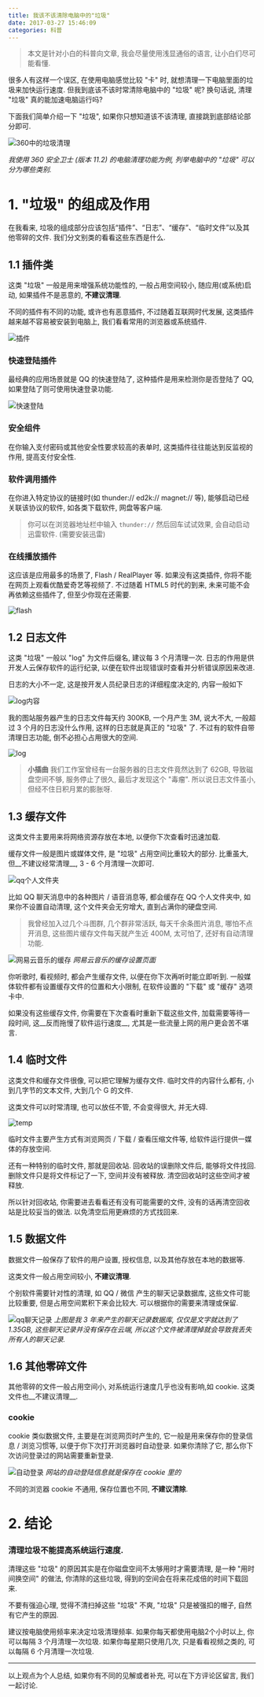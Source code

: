 ```yaml
---
title: 我该不该清除电脑中的"垃圾"
date: 2017-03-27 15:46:09
categories: 科普
---
```


> 本文是针对小白的科普向文章, 我会尽量使用浅显通俗的语言, 让小白们尽可能看懂.

很多人有这样一个误区, 在使用电脑感觉比较 "卡" 时, 就想清理一下电脑里面的垃圾来加快运行速度.
但我到底该不该时常清除电脑中的 "垃圾" 呢? 换句话说, 清理 "垃圾" 真的能加速电脑运行吗?

下面我们简单介绍一下 "垃圾", 如果你只想知道该不该清理, 直接跳到底部结论部分即可.

![360中的垃圾清理](360.png)

_我使用 360 安全卫士 (版本 11.2) 的电脑清理功能为例, 列举电脑中的 "垃圾" 可以分为哪些类别._

<!-- more -->

# 1. "垃圾" 的组成及作用

在我看来, 垃圾的组成部分应该包括“插件”、“日志”、“缓存”、“临时文件”以及其他零碎的文件. 我们分文别类的看看这些东西是什么.

## 1.1 插件类

这类 "垃圾" 一般是用来增强系统功能性的, 一般占用空间较小, 随应用(或系统)启动, 如果插件不是恶意的, __不建议清理__.

不同的插件有不同的功能, 或许也有恶意插件, 不过随着互联网时代发展, 这类插件越来越不容易被安装到电脑上, 我们看看常用的浏览器或系统插件.

![插件](plugin.png)

### 快速登陆插件

最经典的应用场景就是 QQ 的快速登陆了, 这种插件是用来检测你是否登陆了 QQ, 如果登陆了则可使用快速登录功能.

![快速登陆](quick-login.png)

### 安全组件

在你输入支付密码或其他安全性要求较高的表单时, 这类插件往往能达到反监视的作用, 提高支付安全性.

### 软件调用插件

在你进入特定协议的链接时(如 thunder:// ed2k:// magnet:// 等), 能够启动已经关联该协议的软件, 如各类下载软件, 网盘等客户端.

> 你可以在浏览器地址栏中输入 `thunder://` 然后回车试试效果, 会自动启动迅雷软件. (需要安装迅雷)

### 在线播放插件

这应该是应用最多的场景了, Flash / RealPlayer 等. 如果没有这类插件, 你将不能在网页上观看优酷爱奇艺等视频了.
不过随着 HTML5 时代的到来, 未来可能不会再依赖这些插件了, 但至少你现在还需要.

![flash](flash.png)

## 1.2 日志文件

这类 "垃圾" 一般以 "log" 为文件后缀名, 建议每 3 个月清理一次.
日志的作用是供开发人云保存软件的运行纪录, 以便在软件出现错误时查看并分析错误原因来改进.

日志的大小不一定, 这是按开发人员纪录日志的详细程度决定的, 内容一般如下

![log内容](log-detail.png)

我的图站服务器产生的日志文件每天约 300KB, 一个月产生 3M, 说大不大, 一般超过 3 个月的日志没什么作用, 这样的日志就是真正的 "垃圾" 了.
不过有的软件自带清理日志功能, 倒不必担心占用很大的空间.

![log](log.png)

> __小插曲__
> 我们工作室曾经有一台服务器的日志文件竟然达到了 62GB, 导致磁盘空间不够, 服务停止了很久, 最后才发现这个 "毒瘤". 所以说日志文件虽小, 但经不住日积月累的膨胀呀.

## 1.3 缓存文件

这类文件主要用来将网络资源存放在本地, 以便你下次查看时迅速加载.

缓存文件一般是图片或媒体文件, 是 "垃圾" 占用空间比重较大的部分.
比重虽大, 但__不建议经常清理__, 3 - 6 个月清理一次即可.

![qq个人文件夹](qq.png)

比如 QQ 聊天消息中的各种图片 / 语音消息等, 都会缓存在 QQ 个人文件夹中, 如果你不设置自动清理, 这个文件夹会无穷增大, 直到占满你的硬盘空间.

> 我曾经加入过几个斗图群, 几个群非常活跃, 每天千余条图片消息, 哪怕不点开消息, 这些图片缓存文件每天就产生近 400M, 太可怕了, 还好有自动清理功能.

![网易云音乐的缓存](163music.png)
_网易云音乐的缓存设置页面_

你听歌时, 看视频时, 都会产生缓存文件, 以便在你下次再听时能立即听到.
一般媒体软件都有设置缓存文件的位置和大小限制, 在软件设置的 "下载" 或 "缓存" 选项卡中.

如果没有这些缓存文件, 你需要在下次查看时重新下载这些文件, 加载需要等待一段时间, 这__反而拖慢了软件运行速度__, 尤其是一些流量上网的用户更会苦不堪言.

## 1.4 临时文件

这类文件和缓存文件很像, 可以把它理解为缓存文件.
临时文件的内容什么都有, 小到几字节的文本文件, 大到几个 G 的文件.

这类文件可以时常清理, 也可以放任不管, 不会变得很大, 并无大碍.

![temp](windows-temp.png)

临时文件主要产生方式有浏览网页 / 下载 / 查看压缩文件等, 给软件运行提供一媒体的存放空间.

还有一种特别的临时文件, 那就是回收站. 回收站的误删除文件后, 能够将文件找回. 删除文件只是将文件标记了一下, 空间并没有被释放. 清空回收站时这些空间才被释放.

所以针对回收站, 你需要进去看看还有没有可能需要的文件, 没有的话再清空回收站是比较妥当的做法. 以免清空后用更麻烦的方式找回来.

## 1.5 数据文件

数据文件一般保存了软件的用户设置, 授权信息, 以及其他存放在本地的数据等.

这类文件一般占用空间较小, __不建议清理__.

个别软件需要针对性的清理, 如 QQ / 微信 产生的聊天记录数据库, 这些文件可能比较重要, 但是占用空间累积下来会比较大. 可以根据你的需要来清理或保留.

![qq聊天记录](qq-msgdb.png)
_上图是我 3 年来产生的聊天记录数据库, 仅仅是文字就达到了 1.35GB, 这些聊天记录并没有保存在云端, 所以这个文件被清理掉就会导致我丢失所有人的聊天记录._

## 1.6 其他零碎文件

其他零碎的文件一般占用空间小, 对系统运行速度几乎也没有影响,如 cookie. 这类文件也__不建议清理__.

### cookie

cookie 类似数据文件, 主要是在浏览网页时产生的, 它一般是用来保存你的登录信息 / 浏览习惯等, 以便于你下次打开浏览器时自动登录. 如果你清除了它, 那么你下次访问登录过的网站需要重新登录.

![自动登录](autologin.png)
_网站的自动登陆信息就是保存在 cookie 里的_

不同的浏览器 cookie 不通用, 保存位置也不同, __不建议清除__.

# 2. 结论

### 清理垃圾不能提高系统运行速度.

清理这些 "垃圾" 的原因其实是在你磁盘空间不太够用时才需要清理, 是一种 "用时间换空间" 的做法, 你清除的这些垃圾, 得到的空间会在将来花成倍的时间下载回来.

不要有强迫心理, 觉得不清扫掉这些 "垃圾" 不爽, "垃圾" 只是被强扣的帽子, 自然有它产生的原因.

建议按电脑使用频率来决定垃圾清理频率.
如果你每天都使用电脑2个小时以上, 你可以每隔 3 个月清理一次垃圾.
如果你每星期只使用几次, 只是看看视频之类的, 可以每隔 6 个月清理一次垃圾.

--------

以上观点为个人总结, 如果你有不同的见解或者补充, 可以在下方评论区留言, 我们一起讨论.
